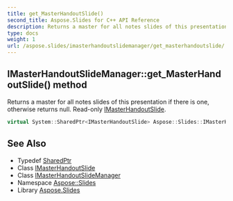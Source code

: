 ```yaml
---
title: get_MasterHandoutSlide()
second_title: Aspose.Slides for C++ API Reference
description: Returns a master for all notes slides of this presentation if there is one, otherwise returns null. Read-only IMasterHandoutSlide.
type: docs
weight: 1
url: /aspose.slides/imasterhandoutslidemanager/get_masterhandoutslide/
---
```

## IMasterHandoutSlideManager::get_MasterHandoutSlide() method


Returns a master for all notes slides of this presentation if there is one, otherwise returns null. Read-only [IMasterHandoutSlide](../../imasterhandoutslide/).

```cpp
virtual System::SharedPtr<IMasterHandoutSlide> Aspose::Slides::IMasterHandoutSlideManager::get_MasterHandoutSlide()=0
```

## See Also

* Typedef [SharedPtr](../../../system/sharedptr/)
* Class [IMasterHandoutSlide](../../imasterhandoutslide/)
* Class [IMasterHandoutSlideManager](../)
* Namespace [Aspose::Slides](../../)
* Library [Aspose.Slides](../../../)